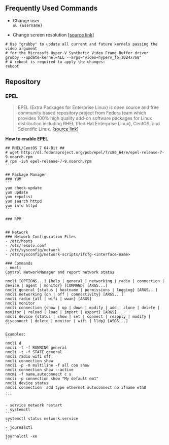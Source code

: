 
## Frequently Used Commands
- Change user  
`su {username}`

- Change screen resolution [[source link]](http://www.netometer.com/blog/?p=1663)
```
# Use "grubby" to update all current and future kernels passing the video argument
# for the Microsoft Hyper-V Synthetic Video Frame Buffer driver
grubby --update-kernel=ALL --args="video=hyperv_fb:1024x768"
# A reboot is required to apply the changes:
reboot
```

## Repository
### EPEL
> EPEL (Extra Packages for Enterprise Linux) is open source and free community based repository project from Fedora team which provides 100% high quality add-on software packages for Linux distribution including RHEL (Red Hat Enterprise Linux), CentOS, and Scientific Linux. [[source link]](http://www.tecmint.com/how-to-enable-epel-repository-for-rhel-centos-6-5/)

**How to enable EPEL**
````
## RHEL/CentOS 7 64-Bit ##
# wget http://dl.fedoraproject.org/pub/epel/7/x86_64/e/epel-release-7-9.noarch.rpm
# rpm -ivh epel-release-7-9.noarch.rpm
```

## Package Manager
### YUM
```
yum check-update
yum update
yum repolist
yum search httpd
yum info httpd
```

### RPM


## Network
### Network Configuration Files
- /etc/hosts
- /etc/resolv.conf
- /etc/sysconfig/network
- /etc/sysconfig/network-scripts/ifcfg-<interface-name>

### Commands
- nmcli  
Control NetworkManager and report network status  
```
nmcli [OPTIONS...] {help | general | networking | radio | connection | device | agent | monitor} [COMMAND] [ARGS...]  
nmcli general {status | hostname | permissions | logging} [ARGS...]  
nmcli networking {on | off | connectivity} [ARGS...]  
nmcli radio {all | wifi | wwan} [ARGS]  
nmcli monitor  
nmcli connection {show | up | down | modify | add | clone | delete | monitor | reload | load | import | export} [ARGS]  
nmcli device {status | show | set | connect | reapply | modify | disconnect | delete | monitor | wifi | lldp} [ASGS...]
```

Examples:  
```
nmcli d
nmcli -t -f RUNNING general  
nmcli -t -f STATE general  
nmcli radio wifi off  
nmcli connection show  
nmcli -p -m multiline -f all con show  
nmcli connection show --active  
nmcmi -f name,autoconnect c s  
nmcli -p connection show "My default em1"  
nmcli device status
nmcli connection  add type ethernet autoconnect no ifname eth0
...
```

- service network restart
- systemctl
```
systemctl status network.service  
```
- journalctl
```
journalctl -xe
```
